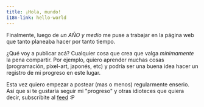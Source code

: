 ```yaml
---
title: ¡Hola, mundo!
i18n-link: hello-world
---
```

Finalmente, luego de _un AÑO y medio_ me puse a trabajar en la página web que tanto planeaba hacer por tanto tiempo.

¿Qué voy a publicar acá? Cualquier cosa que crea que valga _mínimamente_ la pena compartir.
Por ejemplo, quiero aprender muchas cosas (programación, pixel-art, japonés, etc) y podría ser una buena idea hacer un registro de mi progreso en este lugar.

Esta vez quiero empezar a postear (mas o menos) regularmente enserio.
Así que si te gustaría seguir mi "progreso" y otras idioteces que quiera decir, subscribite al [feed](/es/feed.xml) :P
